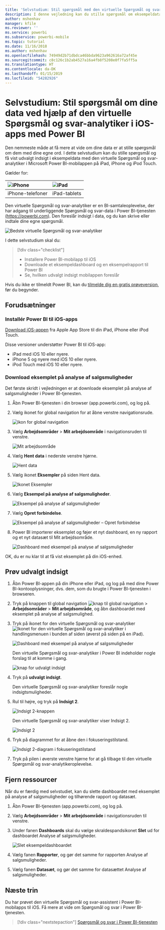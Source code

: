 ```yaml
---
title: 'Selvstudium: Stil spørgsmål med den virtuelle Spørgsmål og svar-analytiker i iOS-apps'
description: I denne vejledning kan du stille spørgsmål om eksempeldata med dine egne ord ved hjælp af den virtuelle Spørgsmål og svar-analytiker i Power BI-mobilappen på din iOS-enhed.
author: mshenhav
manager: kfile
ms.reviewer: ''
ms.service: powerbi
ms.subservice: powerbi-mobile
ms.topic: tutorial
ms.date: 11/16/2018
ms.author: mshenhav
ms.openlocfilehash: 74949d2b71dbdca46bbda9623a962616a72af45e
ms.sourcegitcommit: c8c126c1b2ab4527a16a4fb8f5208e0f7fa5ff5a
ms.translationtype: HT
ms.contentlocale: da-DK
ms.lasthandoff: 01/15/2019
ms.locfileid: "54282926"
---
```

# <a name="tutorial-ask-questions-about-your-data-with-the-qa-virtual-analyst-in-the-power-bi-ios-apps"></a>Selvstudium: Stil spørgsmål om dine data ved hjælp af den virtuelle Spørgsmål og svar-analytiker i iOS-apps med Power BI

Den nemmeste måde at få mere at vide om dine data er at stille spørgsmål om dem med dine egne ord. I dette selvstudium kan du stille spørgsmål og få vist udvalgt indsigt i eksempeldata med den virtuelle Spørgsmål og svar-analytiker i Microsoft Power BI-mobilappen på iPad, iPhone og iPod Touch. 

Gælder for:

| ![iPhone](./media/tutorial-mobile-apps-ios-qna/iphone-logo-50-px.png) | ![iPad](./media/tutorial-mobile-apps-ios-qna/ipad-logo-50-px.png) |
|:--- |:--- |
| iPhone-telefoner |iPad-tablets |

Den virtuelle Spørgsmål og svar-analytiker er en BI-samtaleoplevelse, der har adgang til underliggende Spørgsmål og svar-data i Power BI-tjenesten [(https://powerbi.com)](https://powerbi.com). Den foreslår indsigt i data, og du kan skrive eller indtale dine egne spørgsmål.

![Bedste virtuelle Spørgsmål og svar-analytiker](./media/tutorial-mobile-apps-ios-qna/power-bi-ios-q-n-a-top-sale-intro.png)

I dette selvstudium skal du:

> [!div class="checklist"]
> * Installere Power BI-mobilapp til iOS
> * Downloade et eksempeldashboard og en eksempelrapport til Power BI
> * Se, hvilken udvalgt indsigt mobilappen foreslår

Hvis du ikke er tilmeldt Power BI, kan du [tilmelde dig en gratis prøveversion](https://app.powerbi.com/signupredirect?pbi_source=web), før du begynder.

## <a name="prerequisites"></a>Forudsætninger

### <a name="install-the-power-bi-for-ios-app"></a>Installér Power BI til iOS-apps
[Download iOS-appen](http://go.microsoft.com/fwlink/?LinkId=522062 "Download iPhone-appen") fra Apple App Store til din iPad, iPhone eller iPod Touch.

Disse versioner understøtter Power BI til iOS-app:
- iPad med iOS 10 eller nyere.
- iPhone 5 og nyere med iOS 10 eller nyere. 
- iPod Touch med iOS 10 eller nyere.

### <a name="download-the-opportunity-analysis-sample"></a>Download eksemplet på analyse af salgsmuligheder
Det første skridt i vejledningen er at downloade eksemplet på analyse af salgsmuligheder i Power BI-tjenesten.

1. Åbn Power BI-tjenesten i din browser (app.powerbi.com), og log på.

1. Vælg ikonet for global navigation for at åbne venstre navigationsrude.

    ![ikon for global navigation](./media/tutorial-mobile-apps-ios-qna/power-bi-android-quickstart-global-nav-icon.png)

2. Vælg **Arbejdsområder** > **Mit arbejdsområde** i navigationsruden til venstre.

    ![Mit arbejdsområde](./media/tutorial-mobile-apps-ios-qna/power-bi-android-quickstart-my-workspace.png)

3. Vælg **Hent data** i nederste venstre hjørne.
   
    ![Hent data](./media/tutorial-mobile-apps-ios-qna/power-bi-get-data.png)

3. Vælg ikonet **Eksempler** på siden Hent data.
   
   ![Ikonet Eksempler](./media/tutorial-mobile-apps-ios-qna/power-bi-samples-icon.png)

4. Vælg **Eksempel på analyse af salgsmuligheder**.
 
    ![Eksempel på analyse af salgsmuligheder](./media/tutorial-mobile-apps-ios-qna/power-bi-oa.png)
 
8. Vælg **Opret forbindelse**.  
  
   ![Eksempel på analyse af salgsmuligheder – Opret forbindelse](./media/tutorial-mobile-apps-ios-qna/opportunity-connect.png)
   
5. Power BI importerer eksemplet og føjer et nyt dashboard, en ny rapport og et nyt datasæt til Mit arbejdsområde.
   
   ![Dashboard med eksempel på analyse af salgsmuligheder](./media/tutorial-mobile-apps-ios-qna/power-bi-service-opportunity-sample.png)

OK, du er nu klar til at få vist eksemplet på din iOS-enhed.

## <a name="try-featured-insights"></a>Prøv udvalgt indsigt
1. Åbn Power BI-appen på din iPhone eller iPad, og log på med dine Power BI-kontooplysninger, dvs. dem, som du brugte i Power BI-tjenesten i browseren.

1.  Tryk på knappen til global navigation ![knap til global navigation](./media/tutorial-mobile-apps-ios-qna/power-bi-iphone-global-nav-button.png) > **Arbejdsområder** > **Mit arbejdsområde**, og åbn dashboardet med eksemplet på analyse af salgsmulighed.

2. Tryk på ikonet for den virtuelle Spørgsmål og svar-analytiker ![Ikonet for den virtuelle Spørgsmål og svar-analytiker](./media/tutorial-mobile-apps-ios-qna/power-bi-ios-q-n-a-icon.png) i handlingsmenuen i bunden af siden (øverst på siden på en iPad).

     ![Dashboard med eksempel på analyse af salgsmuligheder](./media/tutorial-mobile-apps-ios-qna/power-bi-ios-qna-opportunity-analysis.png)

     Den virtuelle Spørgsmål og svar-analytiker i Power BI indeholder nogle forslag til at komme i gang.

     ![knap for udvalgt indsigt](./media/tutorial-mobile-apps-ios-qna/power-bi-ios-qna-suggest-insights.png)
3. Tryk på **udvalgt indsigt**.

     Den virtuelle Spørgsmål og svar-analytiker foreslår nogle indsigtsmuligheder.
4. Rul til højre, og tryk på **Indsigt 2**.

    ![Indsigt 2-knappen](./media/tutorial-mobile-apps-ios-qna/power-bi-ios-qna-suggest-insight-2.png)

     Den virtuelle Spørgsmål og svar-analytiker viser Indsigt 2.

    ![Indsigt 2](./media/tutorial-mobile-apps-ios-qna/power-bi-ios-qna-show-insight-2.png)
5. Tryk på diagrammet for at åbne den i fokuseringstilstand.

    ![Indsigt 2-diagram i fokuseringstilstand](./media/tutorial-mobile-apps-ios-qna/power-bi-ios-qna-open-insight-2.png)
6. Tryk på pilen i øverste venstre hjørne for at gå tilbage til den virtuelle Spørgsmål og svar-analytikeroplevelse.

## <a name="clean-up-resources"></a>Fjern ressourcer

Når du er færdig med selvstudiet, kan du slette dashboardet med eksemplet på analyse af salgsmuligheder og tilhørende rapport og datasæt.

1. Åbn Power BI-tjenesten (app.powerbi.com), og log på.

2. Vælg **Arbejdsområder** > **Mit arbejdsområde** i navigationsruden til venstre.

3. Under fanen **Dashboards** skal du vælge skraldespandsikonet **Slet** ud for dashboardet Analyse af salgsmuligheder.

    ![Slet eksempeldashboardet](./media/tutorial-mobile-apps-ios-qna/power-bi-service-delete-opportunity-sample.png)

4. Vælg fanen **Rapporter**, og gør det samme for rapporten Analyse af salgsmuligheder.

5. Vælg fanen **Datasæt**, og gør det samme for datasættet Analyse af salgsmuligheder.


## <a name="next-steps"></a>Næste trin

Du har prøvet den virtuelle Spørgsmål og svar-assistent i Power BI-mobilapps til iOS. Få mere at vide om Spørgsmål og svar i Power BI-tjenesten.
> [!div class="nextstepaction"]
> [Spørgsmål og svar i Power BI-tjenesten](../end-user-q-and-a.md)

